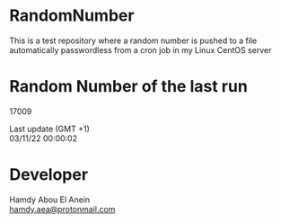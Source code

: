 # RandomNumber    
This is a test repository where a random number is pushed to a file automatically passwordless from a cron job in my Linux CentOS server    
# Random Number of the last run   
17009
      
Last update (GMT +1)    
03/11/22 00:00:02
# Developer    
Hamdy Abou El Anein   
hamdy.aea@protonmail.com
